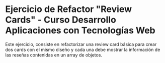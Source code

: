 
# Ejercicio de Refactor "Review Cards" - Curso Desarrollo Aplicaciones con Tecnologías Web

Este ejercicio, consiste en refactorizar una review card básica para crear dos cards con el mismo diseño y cada una debe mostrar la información de las reseñas contenidas en un array de objetos.